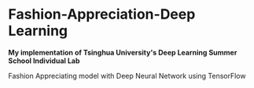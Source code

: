 # Fashion-Appreciation-Deep Learning

**My implementation of Tsinghua University's Deep Learning Summer School Individual Lab**

Fashion Appreciating model with Deep Neural Network using TensorFlow
